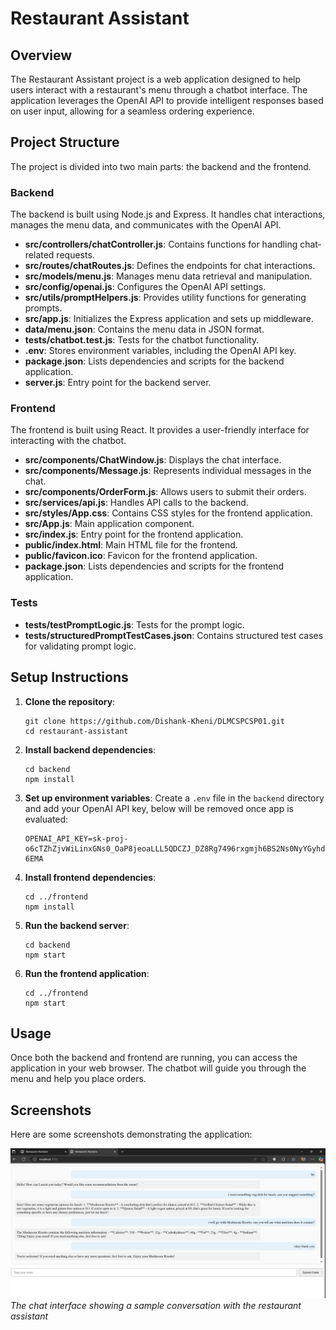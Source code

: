 # Restaurant Assistant

## Overview
The Restaurant Assistant project is a web application designed to help users interact with a restaurant's menu through a chatbot interface. The application leverages the OpenAI API to provide intelligent responses based on user input, allowing for a seamless ordering experience.

## Project Structure
The project is divided into two main parts: the backend and the frontend.

### Backend
The backend is built using Node.js and Express. It handles chat interactions, manages the menu data, and communicates with the OpenAI API.

- **src/controllers/chatController.js**: Contains functions for handling chat-related requests.
- **src/routes/chatRoutes.js**: Defines the endpoints for chat interactions.
- **src/models/menu.js**: Manages menu data retrieval and manipulation.
- **src/config/openai.js**: Configures the OpenAI API settings.
- **src/utils/promptHelpers.js**: Provides utility functions for generating prompts.
- **src/app.js**: Initializes the Express application and sets up middleware.
- **data/menu.json**: Contains the menu data in JSON format.
- **tests/chatbot.test.js**: Tests for the chatbot functionality.
- **.env**: Stores environment variables, including the OpenAI API key.
- **package.json**: Lists dependencies and scripts for the backend application.
- **server.js**: Entry point for the backend server.

### Frontend
The frontend is built using React. It provides a user-friendly interface for interacting with the chatbot.

- **src/components/ChatWindow.js**: Displays the chat interface.
- **src/components/Message.js**: Represents individual messages in the chat.
- **src/components/OrderForm.js**: Allows users to submit their orders.
- **src/services/api.js**: Handles API calls to the backend.
- **src/styles/App.css**: Contains CSS styles for the frontend application.
- **src/App.js**: Main application component.
- **src/index.js**: Entry point for the frontend application.
- **public/index.html**: Main HTML file for the frontend.
- **public/favicon.ico**: Favicon for the frontend application.
- **package.json**: Lists dependencies and scripts for the frontend application.

### Tests
- **tests/testPromptLogic.js**: Tests for the prompt logic.
- **tests/structuredPromptTestCases.json**: Contains structured test cases for validating prompt logic.

## Setup Instructions
1. **Clone the repository**:
   ```
   git clone https://github.com/Dishank-Kheni/DLMCSPCSP01.git
   cd restaurant-assistant
   ```

2. **Install backend dependencies**:
   ```
   cd backend
   npm install
   ```

3. **Set up environment variables**:
   Create a `.env` file in the `backend` directory and add your OpenAI API key, below will be removed once app is evaluated:
   ```
   OPENAI_API_KEY=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
   ```

4. **Install frontend dependencies**:
   ```
   cd ../frontend
   npm install
   ```

5. **Run the backend server**:
   ```
   cd backend
   npm start
   ```

6. **Run the frontend application**:
   ```
   cd ../frontend
   npm start
   ```

## Usage
Once both the backend and frontend are running, you can access the application in your web browser. The chatbot will guide you through the menu and help you place orders.

## Screenshots
Here are some screenshots demonstrating the application:

![Chat Interface Demo](./assets/images/demo2.jpeg)
*The chat interface showing a sample conversation with the restaurant assistant*
